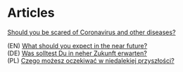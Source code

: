 # Articles

[Should you be scared of Coronavirus and other diseases?](./scary-diseases.md)

(EN) [What should you expect in the near future?](./near-future.md#what-should-you-expect-in-the-near-future)  
(DE) [Was solltest Du in neher Zukunft erwarten?](./near-future-de.md#was-solltest-du-in-neher-zukunft-erwarten)  
(PL) [Czego możesz oczekiwać w niedalekiej przyszłości?](./near-future-pl.md#czego-możesz-oczekiwać-w-niedalekiej-przyszłości)  
